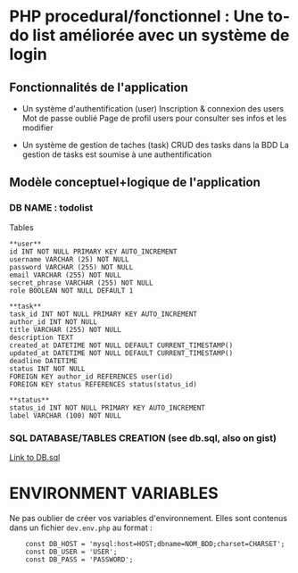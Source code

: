 # PHP procedural/fonctionnel : Une to-do list améliorée avec un système de login


## Fonctionnalités de l'application

- Un système d'authentification (user)
    Inscription & connexion des users
    Mot de passe oublié
    Page de profil users pour consulter ses infos et les modifier

- Un système de gestion de taches (task) 
    CRUD des tasks dans la BDD
    La gestion de tasks est soumise à une authentification

## Modèle conceptuel+logique de l'application

### DB NAME : todolist

Tables

```
**user**
id INT NOT NULL PRIMARY KEY AUTO_INCREMENT
username VARCHAR (25) NOT NULL
password VARCHAR (255) NOT NULL
email VARCHAR (255) NOT NULL
secret_phrase VARCHAR (255) NOT NULL
role BOOLEAN NOT NULL DEFAULT 1
```

```
**task**
task_id INT NOT NULL PRIMARY KEY AUTO_INCREMENT
author_id INT NOT NULL
title VARCHAR (255) NOT NULL
description TEXT
created_at DATETIME NOT NULL DEFAULT CURRENT_TIMESTAMP()
updated_at DATETIME NOT NULL DEFAULT CURRENT_TIMESTAMP()
deadline DATETIME
status INT NOT NULL
FOREIGN KEY author_id REFERENCES user(id)
FOREIGN KEY status REFERENCES status(status_id)
```

```
**status**
status_id INT NOT NULL PRIMARY KEY AUTO_INCREMENT
label VARCHAR (100) NOT NULL
```

### SQL DATABASE/TABLES CREATION (see db.sql, also on gist)
[Link to DB.sql](https://gist.github.com/NegiAlba/ce3c1a46b72314e6947a4792bfee81c0)

# ENVIRONMENT VARIABLES

Ne pas oublier de créer vos variables d'environnement. Elles sont contenus dans un fichier `dev.env.php` au format :

```
    const DB_HOST = 'mysql:host=HOST;dbname=NOM_BDD;charset=CHARSET';
    const DB_USER = 'USER';
    const DB_PASS = 'PASSWORD';
```
